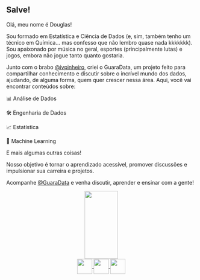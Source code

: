 

## Salve!

Olá, meu nome é Douglas!

Sou formado em Estatística e Ciência de Dados (e, sim, também tenho um técnico em Química... mas confesso que não lembro quase nada kkkkkkk). Sou apaixonado por música no geral, esportes (principalmente lutas) e jogos, embora não jogue tanto quanto gostaria.

Junto com o brabo [@ivpinheiro](https://github.com/ivpinheiro), criei o GuaraData, um projeto feito para compartilhar conhecimento e discutir sobre o incrível mundo dos dados, ajudando, de alguma forma, quem quer crescer nessa área. Aqui, você vai encontrar conteúdos sobre:

📊 Análise de Dados

🛠️ Engenharia de Dados

📈 Estatística

🤖 Machine Learning

E mais algumas outras coisas!

Nosso objetivo é tornar o aprendizado acessível, promover discussões e impulsionar sua carreira e projetos.

Acompanhe [@GuaraData](https://guaradata.com.br/) e venha discutir, aprender e ensinar com a gente! 

<div align="center">
  <a href="https://github.com/DSudre">
  <img height="180em" width="42%" src="https://github-readme-stats.vercel.app/api?username=DSudre&show_icons=true&theme=tokyonight&include_all_commits=true&count_private=true"/>
</div>

<div align="center">
  <img align="center" height="40" width="40" src="https://cdn.jsdelivr.net/gh/devicons/devicon/icons/r/r-original.svg" />
  <img align="center" height="40" width="40" src="https://cdn.jsdelivr.net/gh/devicons/devicon/icons/python/python-original-wordmark.svg" />
  <img align="center" height="40" width="40" src="https://cdn.jsdelivr.net/gh/devicons/devicon/icons/mysql/mysql-original-wordmark.svg" />
</div>

##

